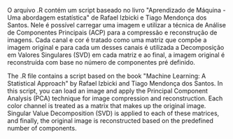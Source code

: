 O arquivo .R contém um script baseado no livro "Aprendizado de Máquina - Uma abordagem estatística" de Rafael Izbicki e Tiago Mendonça dos Santos. 
Nele é possível carregar uma imagem e utilizar a técnica de Análise de Componentes Principais (ACP) para a compressão e reconstrução de imagens. 
Cada canal e cor é tratado como uma matriz que compõe a imagem original e para cada um desses canais é utilizada a Decomposição em Valores Singulares (SVD)
em cada matriz e ao final, a imagem original é reconstruída com base no número de componentes pré definido. 

The .R file contains a script based on the book "Machine Learning: A Statistical Approach" by Rafael Izbicki and Tiago Mendonça dos Santos. 
In this script, you can load an image and apply the Principal Component Analysis (PCA) technique for image compression and reconstruction. 
Each color channel is treated as a matrix that makes up the original image. 
Singular Value Decomposition (SVD) is applied to each of these matrices, and finally, the original image is reconstructed based on the predefined number of components.

